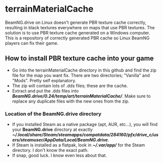 # terrainMaterialCache
BeamNG.drive on Linux doesn't generate PBR texture cache correctly, resulting in black textures everywhere on maps that use PBR textures. The solution is to use PBR texture cache generated on a Windows computer. This is a repository of correctly generated PBR cache so Linux BeamNG players can fix their game. 

## How to install PBR texture cache into your game
* Go into the terrainMaterialCache directory in this github and find the zip file for the map you want fix. There are two directories; "Vanilla" and "Mods". Pretty self explanatory. 
* The zip will contain lots of .dds files; these are the cache. 
* Extract and put the .dds files into **_BeamNG.drive/0.24/temp/art/terrainMaterialCache/_**. Make sure to replace any duplicate files with the new ones from the zip. 

### Location of the BeamNG.drive directory
* If you installed Steam as a native package (apt, AUR, etc...), you will find your **BeamNG.drive** directory at exactly **_~/.local/share/Steam/steamapps/compatdata/284160/pfx/drive_c/users/steamuser/AppData/Local/BeamNG.drive_**. 
* If Steam is installed as a flatpak, look in **_~/.var/app/_** for the Steam directory. I don't know the exact path.
* If snap, good luck. I know even less about that. 
